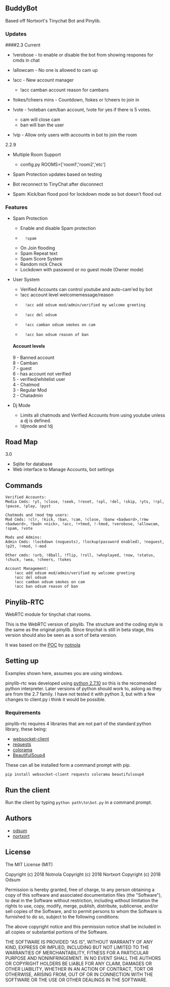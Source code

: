 
## BuddyBot

Based off Nortxort's Tinychat Bot and Pinylib.

### Updates

####2.3 Current
- !verobose - to enable or disable the bot from showing respones for cmds in chat
- !allowcam - No one is allowed to cam up
- !acc - New account manager
    - !acc camban account reason for cambans
- !tokes/!cheers mins - Countdown, !tokes or !cheers to join in
- !vote - !voteban cam/ban account, !vote for yes if there is 5 votes.
    - cam will close cam
    - ban will ban the user
 
- !vip - Allow only users with accounts in bot to join the room

2.2.9
- Multiple Room Support
    - config.py ROOMS=['room1','room2','etc']

- Spam Protection updates based on testing
- Bot reconnect to TinyChat after disconnect
- Spam: Kick/ban flood pool for lockdown mode so bot doesn't flood out 


### Features

- Spam Protection
    - Enable and disable Spam protection
    -       !spam
	- On Join flooding
	- Spam Repeat text
	- Spam Score System
	- Random nick Check
	- Lockdown with password or no guest mode (Owner mode)

- User System
	- Verified Accounts can control youtube and auto-cam'ed by bot
	- !acc account level welcomemessage/reason
    -       !acc add odsum mod/admin/verified my welcome greeting
    -       !acc del odsum 
    -       !acc camban odsum smokes on cam
    -       !acc ban odsum reason of ban

    #### Account levels
    9 - Banned account<br />
    8 - Camban<br />
    7 - guest<br />
    6 - has account not verified<br />
    5 - verified/whitelist user<br />
    4 - Chatmod<br />
    3 - Regular Mod<br />
    2 - Chatadmin<br />

- Dj Mode
	- Limits all chatmods and Verified Accounts from using youtube unless a dj is defined.
	- !djmode and !dj <nick>

## Road Map

3.0 
- Sqlite for database
- Web interface to Manage Accounts, bot settings
 
## Commands

	Verified Accounts:
	Media Cmds: !yt, !close, !seek, !reset, !spl, !del, !skip, !yts, !rpl, !pause, !play, !pyst

	Chatmods and !mod tmp users:
	Mod Cmds: !clr, !kick, !ban, !cam, !close, !banw <badword>,!rmw <badword>, !badn <nick>, !acc, !+tmod, !-tmod, !verobose, !allowcam, !spam, !vote

	Mods and Admins:
	Admin Cmds: !lockdown (noguests), !lockup(password enabled), !noguest, !p2t, !+mod, !-mod

	Other cmds: !urb, !8ball, !flip, !roll, !whoplayed, !now, !status, !chuck, !wea, !cheers, !tokes

    Account Management:
        !acc add odsum mod/admin/verified my welcome greeting
        !acc del odsum 
        !acc camban odsum smokes on cam
        !acc ban odsum reason of ban

## Pinylib-RTC

WebRTC module for tinychat chat rooms.

This is the WebRTC version of pinylib. The structure and the coding style is the same as the original pinylib. Since tinychat is still in beta stage, this version should also be seen as a sort of beta version.

It was based on the [POC](https://github.com/notnola/TcRTC) by [notnola](https://github.com/notnola)


## Setting up

Examples shown here, assumes you are using windows.

pinylib-rtc was developed using [python 2.7.10](https://www.python.org/downloads/windows/ "python for windows") so this is the recomended python interpreter. Later versions of python should work to, aslong as they are from the 2.7 family. I have not tested it with python 3, but with a few changes to client.py i think it would be possible.

### Requirements

pinylib-rtc requires 4 libraries that are not part of the standard python library, these being:

* [websocket-client](https://github.com/websocket-client/websocket-client)
* [requests](https://github.com/kennethreitz/requests "requests")
* [colorama](https://github.com/tartley/colorama "Colorama")
* [BeautifulSoup4](https://www.crummy.com/software/BeautifulSoup/bs4/doc/ "beautifulsoup4")

These can all be installed form a command prompt with pip.

`pip install websocket-client requests colorama beautifulsoup4`


## Run the client

Run the client by typing `python path\to\bot.py` in a command prompt.


## Authors
* [odsum](https://github.com/odsum)
* [nortxort](https://github.com/nortxort)


## License

The MIT License (MIT)

Copyright (c) 2018 Notnola
Copyright (c) 2018 Nortxort
Copyright (c) 2018 Odsum

Permission is hereby granted, free of charge, to any person obtaining a copy of this software
and associated documentation files (the "Software"), to deal in the Software without restriction,
including without limitation the rights to use, copy, modify, merge, publish, distribute,
sublicense, and/or sell copies of the Software, and to permit persons to whom the Software
is furnished to do so, subject to the following conditions:

The above copyright notice and this permission notice
shall be included in all copies or substantial portions of the Software.

THE SOFTWARE IS PROVIDED "AS IS", WITHOUT WARRANTY OF ANY KIND, 
EXPRESS OR IMPLIED, INCLUDING BUT NOT LIMITED TO THE WARRANTIES OF MERCHANTABILITY, 
FITNESS FOR A PARTICULAR PURPOSE AND NONINFRINGEMENT. 
IN NO EVENT SHALL THE AUTHORS OR COPYRIGHT HOLDERS BE LIABLE FOR ANY CLAIM, 
DAMAGES OR OTHER LIABILITY, WHETHER IN AN ACTION OF CONTRACT, TORT OR OTHERWISE, 
ARISING FROM, OUT OF OR IN CONNECTION WITH THE SOFTWARE OR THE USE OR OTHER DEALINGS IN THE SOFTWARE.

